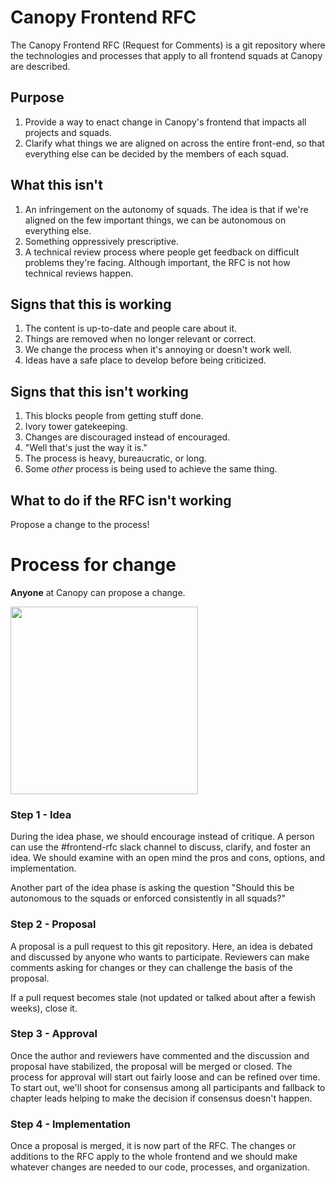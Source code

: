 # Canopy Frontend RFC
The Canopy Frontend RFC (Request for Comments) is a git repository where the technologies and processes that apply to all
frontend squads at Canopy are described.

## Purpose
1. Provide a way to enact change in Canopy's frontend that impacts all projects and squads.
2. Clarify what things we are aligned on across the entire front-end, so that everything else can be decided by the members of each squad.

## What this isn't
1. An infringement on the autonomy of squads. The idea is that if we're aligned on the few important things, we can be autonomous on everything else.
2. Something oppressively prescriptive.
3. A technical review process where people get feedback on difficult problems they're facing. Although important, the RFC is not how
   technical reviews happen.

## Signs that this is working
1. The content is up-to-date and people care about it.
2. Things are removed when no longer relevant or correct.
3. We change the process when it's annoying or doesn't work well.
4. Ideas have a safe place to develop before being criticized.

## Signs that this isn't working
1. This blocks people from getting stuff done.
2. Ivory tower gatekeeping.
3. Changes are discouraged instead of encouraged.
4. "Well that's just the way it is."
5. The process is heavy, bureaucratic, or long.
6. Some *other* process is being used to achieve the same thing.

## What to do if the RFC isn't working
Propose a change to the process!

# Process for change
**Anyone** at Canopy can propose a change.

<img src="https://mk0radicalcandov3r1t.kinstacdn.com/wp-content/uploads/2017/02/gsd-wheel.png" width="300" />

### Step 1 - Idea
During the idea phase, we should encourage instead of critique. A person can use the #frontend-rfc slack channel
to discuss, clarify, and foster an idea. We should examine with an open mind the pros and cons, options, and implementation.

Another part of the idea phase is asking the question "Should this be autonomous to the squads or enforced consistently in all squads?"

### Step 2 - Proposal
A proposal is a pull request to this git repository. Here, an idea is debated and discussed by anyone who wants to participate. Reviewers can make comments
asking for changes or they can challenge the basis of the proposal.

If a pull request becomes stale (not updated or talked about after a fewish weeks), close it.

### Step 3 - Approval
Once the author and reviewers have commented and the discussion and proposal have stabilized, the proposal will be merged or closed. The process for approval
will start out fairly loose and can be refined over time. To start out, we'll shoot for consensus among all participants and fallback to chapter leads helping
to make the decision if consensus doesn't happen.

### Step 4 - Implementation
Once a proposal is merged, it is now part of the RFC. The changes or additions to the RFC apply to the whole frontend and we should make whatever
changes are needed to our code, processes, and organization.
